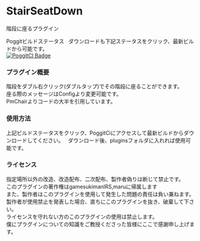 # StairSeatDown
階段に座るプラグイン  

Poggitビルドステータス  
ダウンロードも下記ステータスをクリック、最新ビルドから可能です。  
[![PoggitCI Badge](https://poggit.pmmp.io/ci.badge/gamesukimanIRS/StairSeatDown/StairSeatDown/)](https://poggit.pmmp.io/ci/gamesukimanIRS/StairSeatDown/StairSeatDown)

### プラグイン概要
階段をダブル右クリック(ダブルタップ)でその階段に座ることができます。  
座る際のメッセージはConfigより変更可能です。  
PmChairよりコードの大半を引用しています。
### 使用方法
上記ビルドステータスをクリック、PoggitCiにアクセスして最新ビルドからダウンロードしてください。  
ダウンロード後、pluginsフォルダに入れれば使用可能です。  

### ライセンス
指定場所以外の改造、改造配布、二次配布、製作者偽りは断じて禁止です。  
このプラグインの著作権はgamesukimanIRS,maruに帰属します  
また、製作者はこのプラグインを使用して発生した問題の責任は負い兼ねます。  
製作者が使用禁止を発表した場合、直ちにこのプラグインを抜き、破棄して下さい。  
ライセンスを守れない方のこのプラグインの使用は禁止します。  
僕にプラグインについての知識をご教授くださった皆様にここで感謝申し上げます。  
